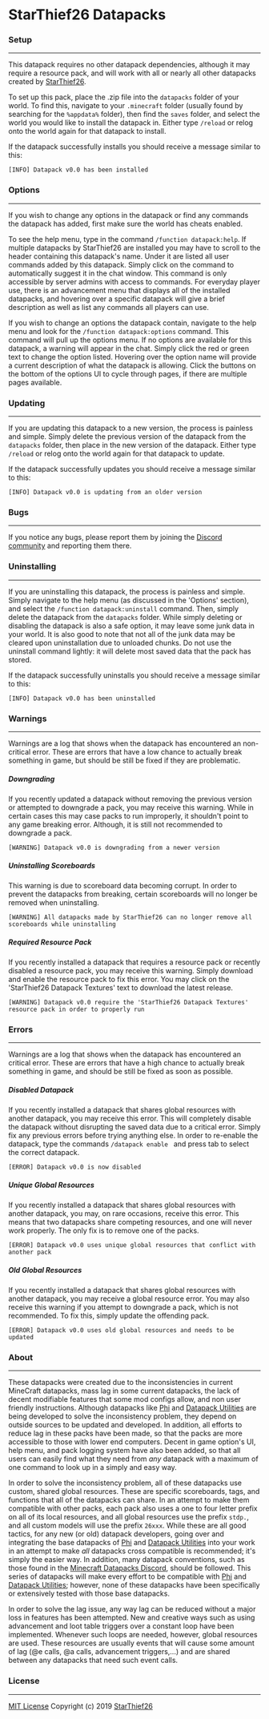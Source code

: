 # StarThief26 Datapacks

### Setup
---
This datapack requires no other datapack dependencies, although it may require a resource pack, and will work with all or nearly all other datapacks created by [StarThief26](https://github.com/StarThief26).

To set up this pack, place the .zip file into the `datapacks` folder of your world. To find this, navigate to your `.minecraft` folder (usually found by searching for the `%appdata%` folder), then find the `saves` folder, and select the world you would like to install the datapack in. Either type `/reload` or relog onto the world again for that datapack to install. 

If the datapack successfully installs you should receive a message similar to this:
```
[INFO] Datapack v0.0 has been installed
```

### Options
---
If you wish to change any options in the datapack or find any commands the datapack has added, first make sure the world has cheats enabled. 

To see the help menu, type in the command `/function datapack:help`. If multiple datapacks by StarThief26 are installed you may have to scroll to the header containing this datapack's name. Under it are listed all user commands added by this datapack. Simply click on the command to automatically suggest it in the chat window. This command is only accessible by server admins with access to commands. For everyday player use, there is an advancement menu that displays all of the installed datapacks, and hovering over a specific datapack will give a brief description as well as list any commands all players can use.

If you wish to change an options the datapack contain, navigate to the help menu and look for the `/function datapack:options` command. This command will pull up the options menu. If no options are available for this datapack, a warning will appear in the chat. Simply click the red or green text to change the option listed. Hovering over the option name will provide a current description of what the datapack is allowing. Click the buttons on the bottom of the options UI to cycle through pages, if there are multiple pages available.

### Updating
---
If you are updating this datapack to a new version, the process is painless and simple. Simply delete the previous version of the datapack from the `datapacks` folder, then place in the new version of the datapack. Either type `/reload` or relog onto the world again for that datapack to update. 

If the datapack successfully updates you should receive a message similar to this:
```
[INFO] Datapack v0.0 is updating from an older version
```

### Bugs
---
If you notice any bugs, please report them by joining the [Discord community](https://discord.gg/8NeC6Gn) and reporting them there.

### Uninstalling
---
If you are uninstalling this datapack, the process is painless and simple. Simply navigate to the help menu (as discussed in the 'Options' section), and select the `/function datapack:uninstall` command. Then, simply delete the datapack from the `datapacks` folder. While simply deleting or disabling the datapack is also a safe option, it may leave some junk data in your world. It is also good to note that not all of the junk data may be cleared upon uninstallation due to unloaded chunks. Do not use the uninstall command lightly: it will delete most saved data that the pack has stored.

If the datapack successfully uninstalls you should receive a message similar to this:
```
[INFO] Datapack v0.0 has been uninstalled
```

### Warnings
---

Warnings are a log that shows when the datapack has encountered an non-critical error. These are errors that have a low chance to actually break something in game, but should be still be fixed if they are problematic. 

##### Downgrading

If you recently updated a datapack without removing the previous version or attempted to downgrade a pack, you may receive this warning. While in certain cases this may case packs to run improperly, it shouldn't point to any game breaking error. Although, it is still not recommended to downgrade a pack. 
```
[WARNING] Datapack v0.0 is downgrading from a newer version
```

##### Uninstalling Scoreboards

This warning is due to scoreboard data becoming corrupt. In order to prevent the datapacks from breaking, certain scoreboards will no longer be removed when uninstalling.
```
[WARNING] All datapacks made by StarThief26 can no longer remove all scoreboards while uninstalling
```

##### Required Resource Pack
If you recently installed a datapack that requires a resource pack or recently disabled a resource pack, you may receive this warning. Simply download and enable the resource pack to fix this error. You may click on the 'StarThief26 Datapack Textures' text to download the latest release.

```
[WARNING] Datapack v0.0 require the 'StarThief26 Datapack Textures' resource pack in order to properly run
```

### Errors
---

Warnings are a log that shows when the datapack has encountered an critical error. These are errors that have a high chance to actually break something in game, and should be still be fixed as soon as possible. 

##### Disabled Datapack
If you recently installed a datapack that shares global resources with another datapack, you may receive this error. This will completely disable the datapack without disrupting the saved data due to a critical error. Simply fix any previous errors before trying anything else. In order to re-enable the datapack, type the commands `/datapack enable ` and press tab to select the correct datapack. 
```
[ERROR] Datapack v0.0 is now disabled
```

##### Unique Global Resources
If you recently installed a datapack that shares global resources with another datapack, you may, on rare occasions, receive this error. This means that two datapacks share competing resources, and one will never work properly. The only fix is to remove one of the packs. 
```
[ERROR] Datapack v0.0 uses unique global resources that conflict with another pack
```

##### Old Global Resources
If you recently installed a datapack that shares global resources with another datapack, you may receive a global resource error. You may also receive this warning if you attempt to downgrade a pack, which is not recommended. To fix this, simply update the offending pack. 

```
[ERROR] Datapack v0.0 uses old global resources and needs to be updated
```
### About
---
These datapacks were created due to the inconsistencies in current MineCraft datapacks, mass lag in some current datapacks, the lack of decent modifiable features that some mod configs allow, and non user friendly instructions. Although datapacks like [Phi](https://github.com/MinecraftPhi/MinecraftPhi-modules) and [Datapack Utilities](https://github.com/ImCoolYeah105/Datapack-Utilities) are being developed to solve the inconsistency problem, they depend on outside sources to be updated and developed. In addition, all efforts to reduce lag in these packs have been made, so that the packs are more accessible to those with lower end computers. Decent in game option's UI, help menu, and pack logging system have also been added, so that all users can easily find what they need from *any* datapack with a maximum of one command to look up in a simply and easy way. 

In order to solve the inconsistency problem, all of these datapacks use custom, shared global resources. These are specific scoreboards, tags, and functions that all of the datapacks can share. In an attempt to make them compatible with other packs, each pack also uses a one to four letter prefix on all of its local resources, and all global resources use the prefix `stdp.`, and all custom models will use the prefix `26xxx`. While these are all good tactics, for any new (or old) datapack developers, going over and integrating the base datapacks of [Phi](https://github.com/MinecraftPhi/MinecraftPhi-modules) and [Datapack Utilities](https://github.com/ImCoolYeah105/Datapack-Utilities) into your work in an attempt to make *all* datapacks cross compatible is recommended; it's simply the easier way. In addition, many datapack conventions, such as those found in the [Minecraft Datapacks Discord](https://discord.gg/DTEC83G), should be followed. This series of datapacks will make every effort to be compatible with [Phi](https://github.com/MinecraftPhi/MinecraftPhi-modules) and [Datapack Utilities](https://github.com/ImCoolYeah105/Datapack-Utilities); however, none of these datapacks have been specifically or extensively tested with those base datapacks.

In order to solve the lag issue, any way lag can be reduced without a major loss in features has been attempted. New and creative ways such as using advancement and loot table triggers over a constant loop have been implemented. Whenever such loops are needed, however, global resources are used. These resources are usually events that will cause some amount of lag (@e calls, @a calls, advancement triggers,...) and are shared between any datapacks that need such event calls.

### License
---
[MIT License](https://choosealicense.com/licenses/mit)
Copyright (c) 2019 [StarThief26](https://github.com/StarThief26)
